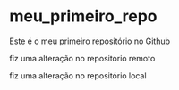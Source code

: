# meu_primeiro_repo
Este é o meu primeiro repositório no Github


fiz uma alteração no repositorio remoto

fiz uma alteração no repositório local

